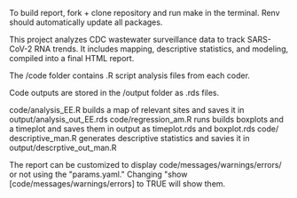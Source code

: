 To build report, fork + clone repository and run make in the terminal. Renv should automatically update all packages. 

This project analyzes CDC wastewater surveillance data to track SARS-CoV-2 RNA trends. It includes mapping, descriptive statistics, and modeling, compiled into a final HTML report.

The /code folder contains .R script analysis files from each coder.

Code outputs are stored in the /output folder as .rds files. 

code/analysis_EE.R builds a map of relevant sites and saves it in output/analysis_out_EE.rds
code/regression_am.R runs builds boxplots and a timeplot and saves them in output as timeplot.rds and boxplot.rds
code/ descriptive_man.R generates descriptive statistics and savies it in output/descrptive_out_man.R


The report can be customized to display code/messages/warnings/errors/ or not using the "params.yaml." Changing "show [code/messages/warnings/errors] to TRUE will show them. 
